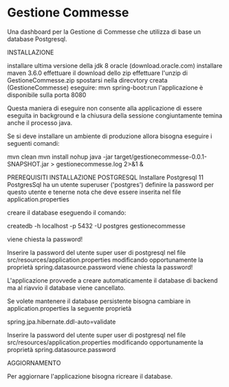 # Gestione Commesse
Una dashboard per la Gestione di Commesse che utilizza di base 
un database Postgresql.

INSTALLAZIONE

installare ultima versione della jdk 8 oracle (download.oracle.com)
installare maven 3.6.0 
effettuare il download dello zip
effettuare l'unzip di GestioneCommesse.zip
spostarsi nella direcvtory creata (GestioneCommesse)
eseguire: mvn spring-boot:run
l'applicazione è disponibile sulla porta 8080

Questa maniera di eseguire non consente alla applicazione di essere eseguita in background 
e la chiusura della sessione congiuntamente temina anche il processo java.

Se si deve installare un ambiente di produzione allora bisogna eseguire i seguenti comandi:

mvn clean
mvn install
nohup java -jar target/gestionecommesse-0.0.1-SNAPSHOT.jar > gestionecommesse.log 2>&1 &

PREREQUISITI 
INSTALLAZIONE POSTGRESQL
Installare Postgresql 11
PostgresSql ha un utente superuser ('postgres')
definire la password per questo utente e tenerne nota
che deve essere inserita nel file application.properties

creare il database eseguendo il comando:

createdb -h localhost -p 5432 -U postgres gestionecommesse

viene chiesta la password!

Inserire la password del utente super user di postgresql nel file
src/resources/application.properties
modificando opportunamente la proprietà 
spring.datasource.password
viene chiesta la password!

L'applicazione provvede a creare automaticamente il database di backend
ma al riavvio il database viene cancellato.

Se volete mantenere il database persistente bisogna cambiare 
in application.properties la seguente proprietà

spring.jpa.hibernate.ddl-auto=validate

Inserire la password del utente super user di postgresql nel file
src/resources/application.properties
modificando opportunamente la proprietà 
spring.datasource.password

AGGIORNAMENTO

Per aggiornare l'applicazione bisogna ricreare il database.

